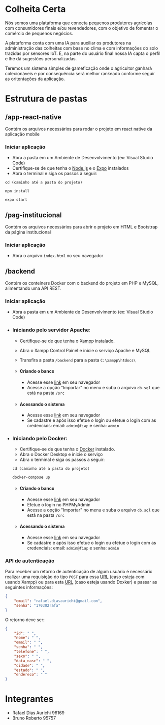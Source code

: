 # Colheita Certa

Nós somos uma plataforma que conecta pequenos produtores agrícolas com consumidores finais e/ou revendedores, com o objetivo de fomentar o comércio de pequenos negócios.

A plataforma conta com uma IA para auxiliar os produtores na administração das colheitas com base no clima e com informações do solo trazidas por sensores IoT. E, na parte do usuário final nossa IA capta o perfil e lhe dá sugestões personalizadas.

Teremos um sistema simples de gameficação onde o agricultor ganhará colecionáveis e por consequência será melhor rankeado conforme seguir as oritentações da aplicação. 
 
# Estrutura de pastas
## /app-react-native
Contém os arquivos necessários para rodar o projeto em react native da aplicação mobile
 
### Iniciar aplicação
 - Abra a pasta em um Ambiente de Desenvolvimento (ex: Visual Studio Code)
 - Certifique-se de que tenha o [Node.js](https://www.alura.com.br/artigos/como-instalar-node-js-windows-linux-macos?gclid=CjwKCAjw1YCkBhAOEiwA5aN4ASAemF6qwJklrTyYnpgA0IoEU_05CItBNrJP2DFtOd5e-DQkbcME3RoC3DEQAvD_BwE) e o [Expo](https://docs.expo.dev/get-started/installation/) instalados
 - Abra o terminal e siga os passos a seguir:
 ````
 cd (caminho até a pasta do projeto)
 ````
 ````
 npm install
 ````
 ````
 expo start
 ````
  
  
## /pag-institucional
Contém os arquivos necessários para abrir o projeto em HTML e Bootstrap da página institucional
 
### Iniciar aplicação
- Abra o arquivo `index.html` no seu navegador
 
 
## /backend
Contém os conteiners Docker com o backend do projeto em PHP e MySQL, alimentando uma API REST.
 
### Iniciar aplicação
- Abra a pasta em um Ambiente de Desenvolvimento (ex: Visual Studio Code)
 
- ### Iniciando pelo servidor Apache:
  - Certifique-se de que tenha o [Xampp](https://www.apachefriends.org/pt_br/download.html) instalado.
  - Abra o Xampp Control Painel e inicie o serviço Apache e MySQL
  - Transfira a pasta `/backend` para a pasta `C:\xampp\htdocs\`
 
  - #### Criando o banco
    - Acesse esse [link](http://localhost/phpmyadmin/) em seu navegador
    - Acesse a opção "Importar" no menu e suba o arquivo `db.sql` que está na pasta `/src`
   
  - #### Acessando o sistema
    - Acesse esse [link](http://localhost/backend/src/) em seu navegador 
    - Se cadastre e após isso efetue o login ou efetue o login com as credenciais: email: `admin@fiap` e senha: `admin` 
 
- ### Iniciando pelo Docker:
  - Certifique-se de que tenha o [Docker](https://www.docker.com/products/docker-desktop/) instalado.
  - Abra o Docker Desktop e inicie o serviço
  - Abra o terminal e siga os passos a seguir:
 
  ````
  cd (caminho até a pasta do projeto)
  ````
  ````
  docker-compose up
  ````
 
  - #### Criando o banco
    - Acesse esse [link](http://localhost:8080) em seu navegador
    - Efetue o login no PHPMyAdmin
    - Acesse a opção "Importar" no menu e suba o arquivo `db.sql` que está na pasta `/src`
 
  - #### Acessando o sistema
    - Acesse esse [link](http://localhost) em seu navegador
    - Se cadastre e após isso efetue o login ou efetue o login com as credenciais: email: `admin@fiap` e senha: `admin` 
 
### API de autenticação
Para receber um retorno de autenticação de algum usuário é necessário realizar uma requisição do tipo `POST` para essa [URL](http://localhost/backend/src/api/usuario-existente.php) (caso esteja com usando Xampp) ou para esta [URL](http://localhost/api/usuario-existente.php) (caso esteja usando Doxker) e passar as seguintes informações:
 
````json
{
    "email": "rafael.diasaurichi@gmail.com",
    "senha": "170302rafa"
}
````
 
O retorno deve ser:
 
````json
{
    "id": " ",
    "nome": " ",
    "email": " ",
    "senha": " ",
    "telefone": " ",
    "sexo": " ",
    "data_nasc": " ",
    "cidade": " ",
    "estado": " ",
    "endereco": " "
}
````
 
# Integrantes
 
 - Rafael Dias Aurichi 96169
 - Bruno Roberto 95757
